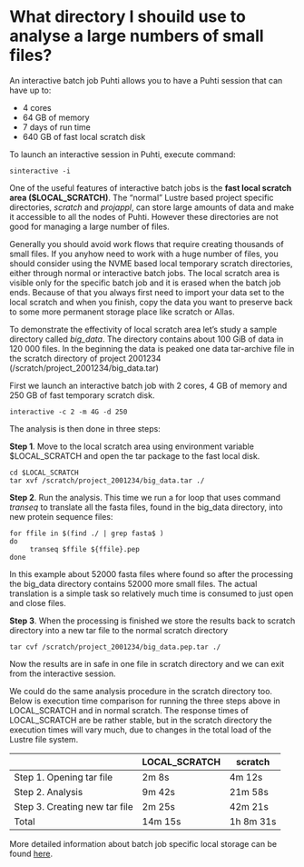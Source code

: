 # What directory I shouild use to analyse a large numbers of small files?
                   
An interactive batch job Puhti allows you to have a Puhti session that can have up to:
*   4 cores
*   64 GB of memory
*   7 days of run time
*   640 GB of fast local scratch disk

To launch an interactive session in Puhti, execute command:
```text
sinteractive -i
```
One of the useful features of interactive batch jobs is the **fast local scratch area ($LOCAL_SCRATCH)**. The “normal” Lustre based project specific directories, *scratch* and *projappl*, can store large amounts of data and make it accessible to all the nodes of Puhti. However these directories are not good for managing a large number of files. 

Generally you should avoid work flows that require creating thousands of small files. If you anyhow need to work with a huge number of files, 
you should consider using the NVME based local temporary scratch directories, either through normal or interactive batch jobs.
The local scratch area is visible only for the specific batch job and it is erased when the batch job ends. 
Because of that you always first need to import your data set to the local scratch and when you finish, copy the data you want to preserve back to some more 
permanent storage place like scratch or Allas.

To demonstrate the effectivity of local scratch area let’s study a sample directory called *big_data*. The directory contains about 100 GiB of data in 120 000 files. In the beginning the data is peaked one data tar-archive file in the scratch directory of project 2001234 (/scratch/project_2001234/big_data.tar)

First we launch an interactive batch job with 2 cores, 4 GB of memory and 250 GB of fast temporary scratch disk.
```text
interactive -c 2 -m 4G -d 250
```
The analysis is then done in three steps:

**Step 1**. Move to the local scratch area using environment variable $LOCAL_SCRATCH and open the tar package to the fast local disk.
```
cd $LOCAL_SCRATCH
tar xvf /scratch/project_2001234/big_data.tar ./
```

**Step 2**. Run the analysis. This time we run a for loop that uses command *transeq* to translate all the fasta files, found in the big_data directory, 
into new protein sequence files:
```text
for ffile in $(find ./ | grep fasta$ )
do
     transeq $ffile ${ffile}.pep
done 
```
In this example about 52000 fasta files where found so after the processing the big_data directory contains 52000 more small files. 
The actual translation is a simple task so relatively much time is consumed to just open and close files.

**Step 3**. When the processing is finished we store the results back to scratch directory into a new tar file to the normal scratch directory
```text
tar cvf /scratch/project_2001234/big_data.pep.tar ./
```
Now the results are in safe in one file in scratch directory and we can exit from the interactive session.

We could do the same analysis procedure in the scratch directory too.  Below is execution time comparison for running the three steps 
above in LOCAL_SCRATCH and in normal scratch.  The response times of LOCAL_SCRATCH are be rather stable, but in the scratch directory 
the execution times will vary much, due to changes in the total load of the Lustre file system.

|                               | LOCAL_SCRATCH |         scratch|
|-------------------------------|---------------|----------------|    
|Step 1. Opening tar file       | 2m 8s         |   4m 12s       |
|Step 2. Analysis               | 9m 42s        |   21m 58s      |
|Step 3. Creating new tar file  | 2m 25s        |   42m 21s      | 
|Total                          | 14m 15s       |   1h 8m 31s    |

More detailed information about batch job specific local storage can be found 
[here](../../computing/disk.md).                 
 
